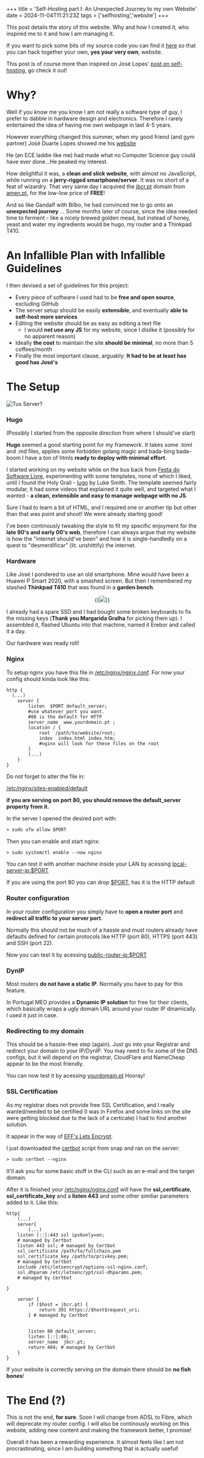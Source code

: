 +++
title = 'Self-Hosting part I: An Unexpected Journey to my own Website'
date = 2024-11-04T11:21:23Z
tags = ['selfhosting','website']
+++

This post details the story of this website. Why and how I created it, who inspired me to it and how I am managing it.

If you want to pick some bits of my source code you can find it [here](https://github.com/Joao-Ex-Machina/jbcr.pt) so that you can hack together your own, **yes your very own**,  website.


This post is of course more than inspired on José Lopes' [post on self-hosting](https://joselopes.dev/self-hosting), go check it out!


# Why?

Well if you know me you know I am not really a software type of guy, I prefer to dabble in hardware design and electronics. Therefore I rarely entertained the idea of having me own webpage in last 4-5 years.

However everything changed this summer, when my good friend (and gym partner) José Duarte Lopes showed me his [website](https://joselopes.dev)

He (an ECE laddie like me) had made what no Computer Science guy could have ever done...He peaked my interest.

How delightful it was, a **clean and slick website**, with almost no JavaScript, while running on a **jerry-rigged smartphone/server**. It was no short of a feat of wizardry. That very same day I acquired the [jbcr.pt](https://jbcr.pt) domain from [amen.pt](https://amen.pt), for the low-low price of **FREE**!

And so like Gandalf with Bilbo, he had convinced me to go onto an **unexpected journey** ... Some months later of course, since the idea needed time to ferment - like a nicely brewed golden mead, but instead of honey, yeast and water my ingredients would be hugo, my router and a Thinkpad T410. 

# An Infallible Plan with Infallible Guidelines

I then devised a set of guidelines for this project:

- Every piece of software I used had to be **free and open source**, excluding GitHub
- The server setup should be easily **extensible**, and eventually **able to self-host more services**
- Editing the website should be as easy as editing a text file
    - I would **not use any JS** for my website, since I dislike it (possibly for no apparent reason)
- Ideally **the cost** to maintain the site **should be minimal**, no more than 5 coffees/month
- Finally the most important clause, arguably: **It had to be at least has good has José's**

# The Setup

![Tux Server?](/tux-server.jpg)

### Hugo

(Possibly I started from the opposite direction from where I should've start)

**Hugo** seemed a good starting point for my framework. It takes some .toml and .md files, applies some forbidden golang magic and bada-bing bada-boom I have a ton of htmls **ready to deploy with minimal effort**.

I started working on my website while on the bus back from [Festa do Software Livre](festa2024.softwarelivre.eu/), experimenting with some templates, none of which I liked, until I found the Holy Grail - [lugo](https://github.com/LukeSmithxyz/lugo) by Luke Smith. The template seemed fairly modular, it had some videos that explained it quite well, and targeted what I wanted - **a clean, extensible and easy to manage webpage with no JS**.

Sure I had to learn a bit of HTML, and I required one or another tip but other than that was point and shoot! We were already starting good!

I've been continously tweaking the style to fit my specific enjoyment for the **late 90's and early 00's web**, therefore I can always argue that my website is how the "internet should've been" and how it is single-handledly on a quest to "desmerdificar" (lit. unshittify) the internet.

### Hardware

Like José I pondered to use an old smartphone. Mine would have been a Huawei P Smart 2020, with a smashed screen. But then I remembered my stashed **Thinkpad T410** that was found in a **garden bench**.


<center>

{{<img caption="My Thinkpad T410 server after the full setup, running Wireshark " src=/t410-server.jpeg >}}

</center>


I already had a spare SSD and I had bought some broken keyboards to fix the missing keys (**Thank you Margarida Gralha** for picking them up). I assembled it, flashed Ubuntu into that machine, named it Erebor and called it a day.

Our hardware was ready roll!

### Nginx

To setup nginx you have this file in [/etc/nginx/nginx.conf](). For now your config should kinda look like this:

```nginx
http {
  (...)
    server {
        listen  $PORT default_server; 
        #use whatever port you want.
        #80 is the default for HTTP
        server_name  www.yourdomain.pt ;
        location / {
            root  /path/to/website/root;
            index  index.html index.htm; 
            #nginx will look for these files on the root
        }
        (...)
    }
}

```
Do not forget to alter the file in:

[/etc/nginx/sites-enabled/default]()

**if you are serving on port 80, you should remove the default_server property from it.**

In the server I opened the desired port with:

```ps
> sudo ufw allow $PORT
```

Then you can enable and start nginx:

```ps
> sudo systemctl enable --now nginx
```

You can test it with another machine inside your LAN by acessing [local-server-ip:$PORT](192.168.1.254:80)

If you are using the port 80 you can drop [$PORT](:80), has it is the HTTP default

### Router configuration

In your router configuration you simply have to **open a router port** and **redirect all traffic to your server port**.

Normally this should not be much of a hassle and must routers already have defaults defined for certain protocols like HTTP (port 80), HTTPS (port 443) and SSH (port 22).

Now you can test it by acessing [public-router-ip:$PORT](https:176.78.59.62:443)

### DynIP

Most routers **do not have a static IP**. Normally you have to pay for this feature.

In Portugal MEO provides a **Dynamic IP solution** for free for their clients, which basically wraps a ugly domain URL around your router IP dinamically. I used it just in case.

### Redirecting to my domain

This should be a hassle-free step (again). Just go into your Registrar and redirect your domain to your IP/DynIP. You may need to fix some of the DNS configs, but it will depend on the registrar, CloudFlare and NameCheap appear to be the most friendly.

You can now test it by acessing [yourdomain.pt](https://jbcr.pt) Hooray!

### SSL Certification

As my registrar does not provide free SSL Certification, and I really wanted/needed to be certified (I was in Firefox and some links on the site were getting blocked due to the lack of a certicate) I had to find another solution.

It appear in the way of [EFF's Lets Encrypt](https://letsencrypt.org/getting-started/). 

I just downloaded the [certbot](https://certbot.eff.org/) script from snap and ran on the server:

```ps
> sudo certbot --nginx

```

It'll ask you for some basic stuff in the CLI such as an e-mail and the target domain.

After it is finished your [/etc/nginx/nginx.conf]() will have the **ssl_certificate**, **ssl_certificate_key** and a **listen 443** and some other similiar parameters added to it. Like this:

```nginx
http{
    (...)
    server{
        (...)
    listen [::]:443 ssl ipv6only=on;
    # managed by Certbot
    listen 443 ssl; # managed by Certbot
    ssl_certificate /path/to/fullchain.pem
    ssl_certificate_key /path/to/privkey.pem;
    # managed by Certbot
    include /etc/letsencrypt/options-ssl-nginx.conf;
    ssl_dhparam /etc/letsencrypt/ssl-dhparams.pem;
    # managed by Certbot

}

	server {
        if ($host = jbcr.pt) {
            return 301 https://$host$request_uri;
        } # managed by Certbot


		listen 80 default_server;
		listen [::]:80;
		server_name  jbcr.pt;
        return 404; # managed by Certbot
    }
}
```


If your website is correctly serving on the domain there should be **no fish bones**!

# The End (?)

This is not the end, **for sure**. Soon I will change from ADSL to Fibre, which will deprecate my router config. I will also be continously working on this website, adding new content and making the framework better, I promise!

Overall it has been a rewarding experience. It almost feels like I am not procrastinating, since I am building something that is actually useful!
